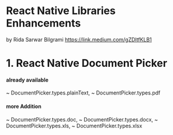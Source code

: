# React Native Libraries Enhancements 
by Rida Sarwar Bilgrami https://link.medium.com/gZDltfKLB1


# 1. React Native Document Picker 

#### already available

~ DocumentPicker.types.plainText,
~ DocumentPicker.types.pdf

#### more Addition

~ DocumentPicker.types.doc,
~ DocumentPicker.types.docx,
~ DocumentPicker.types.xls,
~ DocumentPicker.types.xlsx
